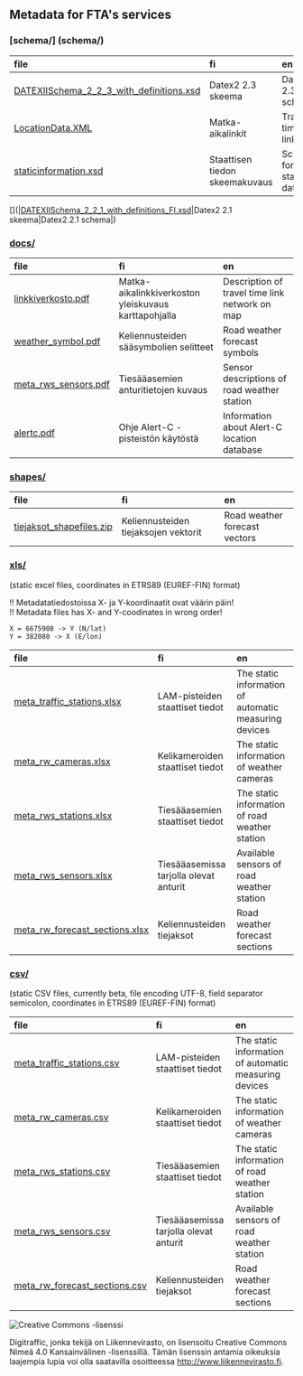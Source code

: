 ## Metadata for FTA's services

### [schema/] (schema/)
|file |fi |en |
|:-----|:---|:---|
|[DATEXIISchema\_2\_2\_3\_with\_definitions.xsd][DATEXIISchema_2_2_3_with_definitions.xsd]|Datex2 2.3 skeema|Datex2 2.3 schema|
|[LocationData.XML]|Matka-aikalinkit|Travel time links|
|[staticinformation.xsd]|Staattisen tiedon skeemakuvaus|Schema for static data|

[](|[DATEXIISchema_2_2_1_with_definitions_FI.xsd]|Datex2 2.1 skeema|Datex2.2.1 schema|)

### [docs/](docs/)
|file |fi |en |
|:-----|:---|:---|
|[linkkiverkosto.pdf]|Matka-aikalinkkiverkoston yleiskuvaus karttapohjalla|Description of travel time link network on map|
|[weather_symbol.pdf]|Keliennusteiden sääsymbolien selitteet|Road weather forecast symbols|
|[meta\_rws\_sensors.pdf][meta_rws_sensors.pdf]|Tiesääasemien anturitietojen kuvaus|Sensor descriptions of road weather station|
|[alertc.pdf]|Ohje Alert-C -pisteistön käytöstä|Information about Alert-C location database|

### [shapes/](shapes/)
|file |fi |en |
|:-----|:---|:---|
|[tiejaksot_shapefiles.zip]|Keliennusteiden tiejaksojen vektorit|Road weather forecast vectors|

### [xls/](xls/)
(static excel files, coordinates in ETRS89 (EUREF-FIN) format)

:bangbang: Metadatatiedostoissa X- ja Y-koordinaatit ovat väärin päin!  
:bangbang: Metadata files has X- and Y-coodinates in wrong order!  

    X = 6675908 -> Y (N/lat)
    Y = 382080 -> X (E/lon)

|file |fi |en |
|:-----|:---|:---|
|[meta\_traffic\_stations.xlsx][meta_traffic_stations.xlsx]|LAM-pisteiden staattiset tiedot|The static information of automatic measuring devices|
|[meta\_rw\_cameras.xlsx][meta_rw_cameras.xlsx]|Kelikameroiden staattiset tiedot|The static information of weather cameras|
|[meta\_rws\_stations.xlsx][meta_rws_stations.xlsx]|Tiesääasemien staattiset tiedot|The static information of road weather station|
| [meta\_rws\_sensors.xlsx][meta_rws_sensors.xlsx]|Tiesääasemissa tarjolla olevat anturit|Available sensors of road weather station|
|[meta\_rw\_forecast\_sections.xlsx][meta_rw_forecast_sections.xlsx]|Keliennusteiden tiejaksot|Road weather forecast sections|


### [csv/](csv/)
(static CSV files, currently beta, file encoding UTF-8, field separator semicolon, coordinates in ETRS89 (EUREF-FIN) format)

|file |fi |en |
|:-----|:---|:---|
|[meta\_traffic\_stations.csv][meta_traffic_stations.csv]|LAM-pisteiden staattiset tiedot|The static information of automatic measuring devices|
|[meta\_rw\_cameras.csv][meta_rw_cameras.csv]|Kelikameroiden staattiset tiedot|The static information of weather cameras|
|[meta\_rws\_stations.csv][meta_rws_stations.csv]|Tiesääasemien staattiset tiedot|The static information of road weather station|
| [meta\_rws\_sensors.csv][meta_rws_sensors.csv]|Tiesääasemissa tarjolla olevat anturit|Available sensors of road weather station|
|[meta\_rw\_forecast\_sections.csv][meta_rw_forecast_sections.csv]| Keliennusteiden tiejaksot|Road weather forecast sections|


![Creative Commons -lisenssi](https://i.creativecommons.org/l/by/4.0/88x31.png)

Digitraffic, jonka tekijä on Liikennevirasto, on lisensoitu Creative Commons Nimeä 4.0 Kansainvälinen -lisenssillä.
Tämän lisenssin antamia oikeuksia laajempia lupia voi olla saatavilla osoitteessa http://www.liikennevirasto.fi.


[DATEXIISchema_2_2_3_with_definitions.xsd]: schema/DATEXIISchema_2_2_3_with_definitions.xsd
[DATEXIISchema_2_2_1_with_definitions_FI.xsd]: schema/DATEXIISchema_2_2_1_with_definitions_FI.xsd
[LocationData.XML]: schema/LocationData.XML
[staticinformation.xsd]: schema/staticinformation.xsd

[linkkiverkosto.pdf]: docs/linkkiverkosto.pdf
[weather_symbol.pdf]: docs/weather_symbol.pdf
[meta_rws_sensors.pdf]: docs/meta_rws_sensors.pdf
[alertc.pdf]: docs/alertc.pdf

[tiejaksot_shapefiles.zip]: shapes/tiejaksot_shapefiles.zip

[meta_rw_cameras.xlsx]: xls/meta_rw_cameras.xlsx
[meta_rws_stations.xlsx]: xls/meta_rws_stations.xlsx
[meta_traffic_stations.xlsx]: xls/meta_traffic_stations.xlsx
[meta_rws_sensors.xlsx]: xls/meta_rws_sensors.xlsx
[meta_rw_forecast_sections.xlsx]: xls/meta_rw_forecast_sections.xlsx

[meta_rw_cameras.csv]: csv/meta_rw_cameras.csv
[meta_rws_stations.csv]: csv/meta_rws_stations.csv
[meta_traffic_stations.csv]: csv/meta_traffic_stations.csv
[meta_rws_sensors.csv]: csv/meta_rws_sensors.csv
[meta_rw_forecast_sections.csv]: csv/meta_rw_forecast_sections.csv
